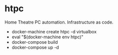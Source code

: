 # htpc
Home Theatre PC automation.
Infrastructure as code.

* docker-machine create htpc -d virtualbox
* eval "$(docker-machine env htpc)"
* docker-compose build
* docker-compose up -d
